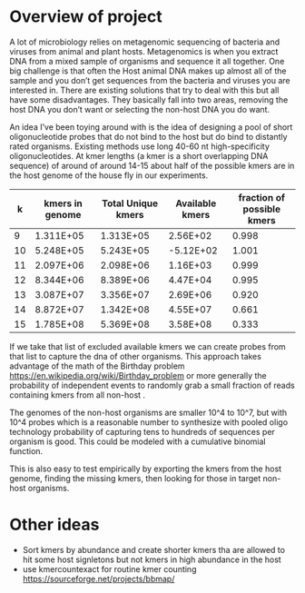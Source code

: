 # Overview of project

A lot of microbiology relies on metagenomic sequencing of bacteria and viruses from animal and plant hosts. Metagenomics is when you extract DNA 
from a mixed sample of organisms and sequence it all together.  One big challenge is that often the Host animal DNA  makes up almost all of the 
sample and you don’t get sequences from the bacteria and viruses you are interested in.  There are existing solutions that try to deal with this 
but all have some disadvantages.  They basically fall into two areas, removing the host DNA you don’t want or selecting the non-host DNA you do 
want.
 
An idea I’ve been toying around with is the idea of designing a pool of short oligonucleotide probes that do not bind to the host but do bind to 
distantly rated organisms.   Existing methods use long 40-60 nt high-specificity oligonucleotides. At kmer lengths (a kmer is a short overlapping 
DNA sequence) of  around of around 14-15 about half of the possible kmers are in the host genome of  the house fly in our experiments.

|k  |kmers in genome|Total Unique kmers|Available kmers|fraction of possible kmers|
|---|---------------|------------------|---------------|--------------------------|
|9  |1.311E+05      |1.313E+05         |2.56E+02       |0.998                     |
|10 |5.248E+05      |5.243E+05         |-5.12E+02      |1.001                     |
|11 |2.097E+06      |2.098E+06         |1.16E+03       |0.999                     |
|12 |8.344E+06      |8.389E+06         |4.47E+04       |0.995                     |
|13 |3.087E+07      |3.356E+07         |2.69E+06       |0.920                     |
|14 |8.872E+07      |1.342E+08         |4.55E+07       |0.661                     |
|15 |1.785E+08      |5.369E+08         |3.58E+08       |0.333                     |

If we take that list of excluded available kmers we can create probes from that list  to capture the dna of other organisms. This approach takes 
advantage of the math of the Birthday problem https://en.wikipedia.org/wiki/Birthday_problem or more generally the probability of independent 
events to randomly grab a small fraction of reads containing kmers from all non-host .
 
The genomes of the non-host organisms are smaller 10^4  to 10^7, but with 10^4  probes which is a reasonable number to synthesize with pooled oligo 
technology probability of capturing tens to  hundreds of sequences per organism is good.  This could be modeled with  a cumulative binomial 
function. 
 
This is also easy to test empirically by exporting the kmers from the host genome,  finding the missing kmers, then looking for those in target 
non-host organisms.

# Other ideas

* Sort kmers by abundance and create shorter kmers tha are allowed to hit some host signletons but not kmers in high abundance in the host
* use  kmercountexact for routine kmer counting https://sourceforge.net/projects/bbmap/


